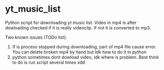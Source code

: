 # yt_music_list
Python script for downloading yt music list. Video in mp4 is after dowloading checked if it is really videoclip. If not it is converted to mp3. 

Two known issues (TODo list): 
1. If is process stopped during downloading, part of mp4 file cause error. You can delete broken mp4 by hand but Idk how to  do it in python
2. python sometimes dont dowload video, idk where is problem. Best think to do is run script several times xdd


